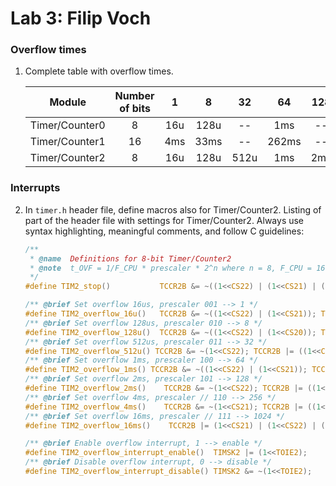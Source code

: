 # Lab 3: Filip Voch

### Overflow times

1. Complete table with overflow times.

   | **Module** | **Number of bits** | **1** | **8** | **32** | **64** | **128** | **256** | **1024** |
   | :-: | :-: | :-: | :-: | :-: | :-: | :-: | :-: | :-: |
   | Timer/Counter0 | 8  | 16u | 128u | -- | 1ms | -- | 4ms | 16ms |
   | Timer/Counter1 | 16 | 4ms | 33ms | -- | 262ms | -- | 1s | 4s |
   | Timer/Counter2 | 8  | 16u | 128u | 512u | 1ms | 2ms | 4ms | 16ms |

### Interrupts

2. In `timer.h` header file, define macros also for Timer/Counter2. Listing of part of the header file with settings for Timer/Counter2. Always use syntax highlighting, meaningful comments, and follow C guidelines:

   ```c
   /**
    * @name  Definitions for 8-bit Timer/Counter2
    * @note  t_OVF = 1/F_CPU * prescaler * 2^n where n = 8, F_CPU = 16 MHz
    */
   #define TIM2_stop()           TCCR2B &= ~((1<<CS22) | (1<<CS21) | (1<<CS20));

   /** @brief Set overflow 16us, prescaler 001 --> 1 */
   #define TIM2_overflow_16u()   TCCR2B &= ~((1<<CS22) | (1<<CS21)); TCCR2B |= (1<<CS20);
   /** @brief Set overflow 128us, prescaler 010 --> 8 */
   #define TIM2_overflow_128u()  TCCR2B &= ~((1<<CS22) | (1<<CS20)); TCCR2B |= (1<<CS21);
   /** @brief Set overflow 512us, prescaler 011 --> 32 */
   #define TIM2_overflow_512u() TCCR2B &= ~(1<<CS22); TCCR2B |= ((1<<CS21) | (1<<CS20));
   /** @brief Set overflow 1ms, prescaler 100 --> 64 */
   #define TIM2_overflow_1ms() TCCR2B &= ~((1<<CS22) | (1<<CS21)); TCCR2B |= (1<<CS20);
   /** @brief Set overflow 2ms, prescaler 101 --> 128 */
   #define TIM2_overflow_2ms()    TCCR2B &= ~(1<<CS22); TCCR2B |= ((1<<CS21) | (1<<CS20));
   /** @brief Set overflow 4ms, prescaler // 110 --> 256 */
   #define TIM2_overflow_4ms()    TCCR2B &= ~(1<<CS21); TCCR2B |= ((1<<CS22) | (1<<CS20));
   /** @brief Set overflow 16ms, prescaler // 111 --> 1024 */
   #define TIM2_overflow_16ms()    TCCR2B |= (1<<CS21) | (1<<CS22) | (1<<CS20);

   /** @brief Enable overflow interrupt, 1 --> enable */
   #define TIM2_overflow_interrupt_enable()  TIMSK2 |= (1<<TOIE2);
   /** @brief Disable overflow interrupt, 0 --> disable */
   #define TIM2_overflow_interrupt_disable() TIMSK2 &= ~(1<<TOIE2);
   ```